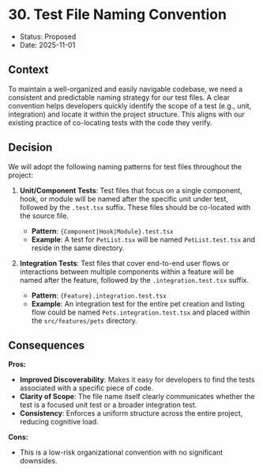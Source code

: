 # 30. Test File Naming Convention

- Status: Proposed
- Date: 2025-11-01

## Context

To maintain a well-organized and easily navigable codebase, we need a consistent and predictable naming strategy for our test files. A clear convention helps developers quickly identify the scope of a test (e.g., unit, integration) and locate it within the project structure. This aligns with our existing practice of co-locating tests with the code they verify.

## Decision

We will adopt the following naming patterns for test files throughout the project:

1.  **Unit/Component Tests**: Test files that focus on a single component, hook, or module will be named after the specific unit under test, followed by the `.test.tsx` suffix. These files should be co-located with the source file.
    - **Pattern**: `{Component|Hook|Module}.test.tsx`
    - **Example**: A test for `PetList.tsx` will be named `PetList.test.tsx` and reside in the same directory.

2.  **Integration Tests**: Test files that cover end-to-end user flows or interactions between multiple components within a feature will be named after the feature, followed by the `.integration.test.tsx` suffix.
    - **Pattern**: `{Feature}.integration.test.tsx`
    - **Example**: An integration test for the entire pet creation and listing flow could be named `Pets.integration.test.tsx` and placed within the `src/features/pets` directory.

## Consequences

**Pros:**

- **Improved Discoverability**: Makes it easy for developers to find the tests associated with a specific piece of code.
- **Clarity of Scope**: The file name itself clearly communicates whether the test is a focused unit test or a broader integration test.
- **Consistency**: Enforces a uniform structure across the entire project, reducing cognitive load.

**Cons:**

- This is a low-risk organizational convention with no significant downsides.
